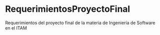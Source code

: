 # RequerimientosProyectoFinal
Requerimientos del proyecto final de la materia de Ingeniería de Software en el ITAM
